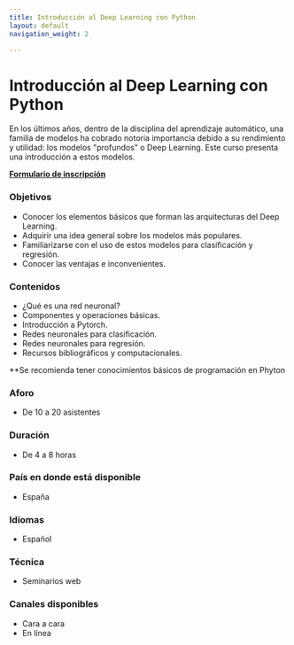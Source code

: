 ```yaml
---
title: Introducción al Deep Learning con Python
layout: default
navigation_weight: 2

---
```


# Introducción al Deep Learning con Python

En los últimos años, dentro de la disciplina del aprendizaje automático, una familia de modelos ha cobrado notoria importancia debido a su rendimiento y utilidad: los modelos "profundos" o Deep Learning. Este curso presenta una introducción a estos modelos. 



[**Formulario de inscripción**](https://forms.gle/LTZmEm6vzCd7Bkxq9)

### Objetivos
- Conocer los elementos básicos que forman las arquitecturas del Deep Learning.
- Adquirir una idea general sobre los modelos más populares.
- Familiarizarse con el uso de estos modelos para clasificación y regresión.
- Conocer las ventajas e inconvenientes.

### Contenidos
- ¿Qué es una red neuronal?
- Componentes y operaciones básicas. 
- Introducción a Pytorch.
- Redes neuronales para clasificación.
- Redes neuronales para regresión. 
- Recursos bibliográficos y computacionales.
 
**Se recomienda tener conocimientos básicos de programación en Phyton

### Aforo
- De 10 a 20 asistentes

### Duración
- De 4 a 8 horas

### País en donde está disponible
- España

### Idiomas
- Español

### Técnica
- Seminarios web

### Canales disponibles
- Cara a cara
- En línea



